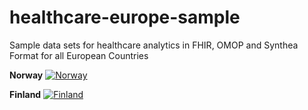 # healthcare-europe-sample
Sample data sets for healthcare analytics in FHIR, OMOP and Synthea Format for all European Countries

**Norway**
[![Norway](https://dev.azure.com/shambergerm/HealthcareEuropeSample/_apis/build/status/Norway?branchName=master)](https://dev.azure.com/shambergerm/HealthcareEuropeSample/_build/latest?definitionId=4&branchName=master)

**Finland**
[![Finland](https://dev.azure.com/shambergerm/HealthcareEuropeSample/_apis/build/status/Finland?branchName=master)](https://dev.azure.com/shambergerm/HealthcareEuropeSample/_build/latest?definitionId=3&branchName=master)
